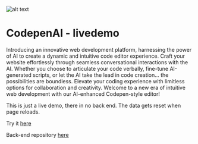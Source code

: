 ![alt text](https://github.com/Connectslide121/codepen-ai/blob/master/Connect_banner_github.png)

# CodepenAI - livedemo

Introducing an innovative web development platform, harnessing the power of AI to create a dynamic and intuitive code editor experience. Craft your website effortlessly through seamless conversational interactions with the AI. Whether you choose to articulate your code verbally, fine-tune AI-generated scripts, or let the AI take the lead in code creation... the possibilities are boundless. Elevate your coding experience with limitless options for collaboration and creativity. Welcome to a new era of intuitive web development with our AI-enhanced Codepen-style editor!

This is just a live demo, there in no back end. The data gets reset when page reloads.

Try it [here](https://connectslide121.github.io/CodepenAI-livedemo/)

Back-end repository [here](https://github.com/Connectslide121/CodepenAI-API)
